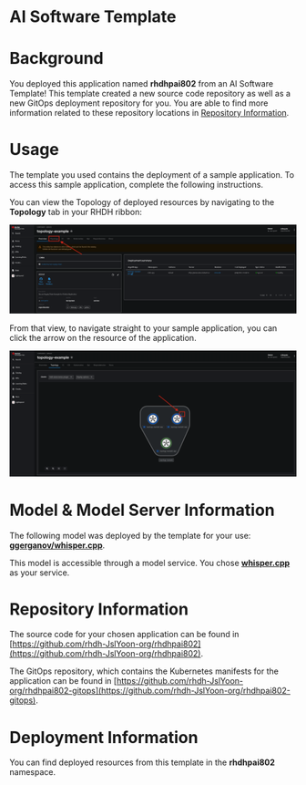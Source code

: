# AI Software Template

# Background

You deployed this application named **rhdhpai802** from an AI Software Template! This template created a new source code repository as well as a new GitOps deployment repository for you. You are able to find more information related to these repository locations in [Repository Information](#repository-information).

# Usage

The template you used contains the deployment of a sample application. To access this sample application, complete the following instructions.

You can view the Topology of deployed resources by navigating to the **Topology** tab in your RHDH ribbon:

![Topology Ribbon](./images/topology-ribbon.png)

From that view, to navigate straight to your sample application, you can click the arrow on the resource of the application.

![Topology View Application Link](./images/topology-app-link.png)

# Model & Model Server Information
The following model was deployed by the template for your use: **[ggerganov/whisper.cpp](https://huggingface.co/ggerganov/whisper.cpp)**.

This model is accessible through a model service. You chose **[whisper.cpp]( https://github.com/containers/ai-lab-recipes/tree/main/model_servers/whispercpp)** as your service.

# Repository Information

The source code for your chosen application can be found in [https://github.com/rhdh-JslYoon-org/rhdhpai802](https://github.com/rhdh-JslYoon-org/rhdhpai802).

The GitOps repository, which contains the Kubernetes manifests for the application can be found in 
[https://github.com/rhdh-JslYoon-org/rhdhpai802-gitops](https://github.com/rhdh-JslYoon-org/rhdhpai802-gitops). 

# Deployment Information

You can find deployed resources from this template in the **rhdhpai802** namespace.
